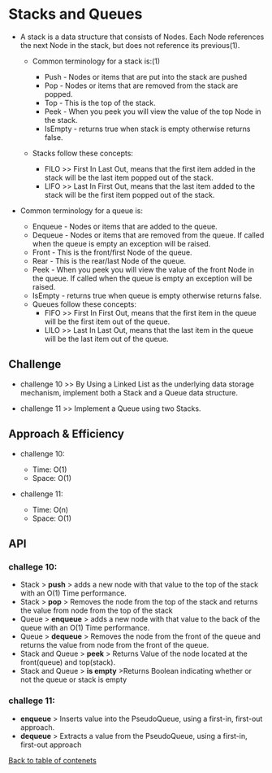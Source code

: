 # Stacks and Queues

- A stack is a data structure that consists of Nodes. Each Node references the next Node in the stack, but does not reference its previous(1).

  - Common terminology for a stack is:(1)

    - Push - Nodes or items that are put into the stack are pushed
    - Pop - Nodes or items that are removed from the stack are popped.
    - Top - This is the top of the stack.
    - Peek - When you peek you will view the value of the top Node in the stack.
    - IsEmpty - returns true when stack is empty otherwise returns false.

  - Stacks follow these concepts:
    - FILO >> First In Last Out, means that the first item added in the stack will be the last item popped out of the stack.
    - LIFO >> Last In First Out, means that the last item added to the stack will be the first item popped out of the stack.

- Common terminology for a queue is:
  - Enqueue - Nodes or items that are added to the queue.
  - Dequeue - Nodes or items that are removed from the queue. If called when the queue is empty an exception will be raised.
  - Front - This is the front/first Node of the queue.
  - Rear - This is the rear/last Node of the queue.
  - Peek - When you peek you will view the value of the front Node in the queue. If called when the queue is empty an exception will be raised.
  - IsEmpty - returns true when queue is empty otherwise returns false.
  - Queues follow these concepts:
    - FIFO >> First In First Out, means that the first item in the queue will be the first item out of the queue.
    - LILO >> Last In Last Out, means that the last item in the queue will be the last item out of the queue.

## Challenge

- challenge 10 >> By Using a Linked List as the underlying data storage mechanism, implement both a Stack and a Queue data structure.

- challenge 11 >> Implement a Queue using two Stacks.

## Approach & Efficiency

- challenge 10:

  - Time: O(1)
  - Space: O(1)

- challenge 11:
  - Time: O(n)
  - Space: O(1)

## API

### challege 10:

- Stack > **push** > adds a new node with that value to the top of the stack with an O(1) Time performance.
- Stack > **pop** > Removes the node from the top of the stack and returns the value from node from the top of the stack
- Queue > **enqueue** > adds a new node with that value to the back of the queue with an O(1) Time performance.
- Queue > **dequeue** > Removes the node from the front of the queue and returns the value from node from the front of the queue.
- Stack and Queue > **peek** > Returns Value of the node located at the front(queue) and top(stack).
- Stack and Queue > **is empty** >Returns Boolean indicating whether or not the queue or stack is empty

### challege 11:

- **enqueue** > Inserts value into the PseudoQueue, using a first-in, first-out approach.
- **dequeue** > Extracts a value from the PseudoQueue, using a first-in, first-out approach

[Back to table of contenets](../README.md)
